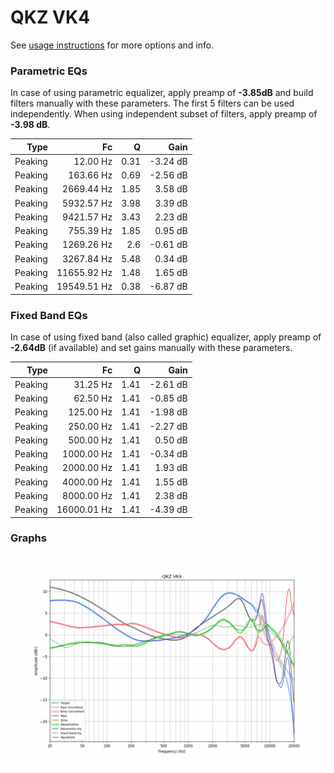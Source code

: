 # QKZ VK4
See [usage instructions](https://github.com/jaakkopasanen/AutoEq#usage) for more options and info.

### Parametric EQs
In case of using parametric equalizer, apply preamp of **-3.85dB** and build filters manually
with these parameters. The first 5 filters can be used independently.
When using independent subset of filters, apply preamp of **-3.98 dB**.

| Type    | Fc          |    Q | Gain     |
|--------:|------------:|-----:|---------:|
| Peaking | 12.00 Hz    | 0.31 | -3.24 dB |
| Peaking | 163.66 Hz   | 0.69 | -2.56 dB |
| Peaking | 2669.44 Hz  | 1.85 | 3.58 dB  |
| Peaking | 5932.57 Hz  | 3.98 | 3.39 dB  |
| Peaking | 9421.57 Hz  | 3.43 | 2.23 dB  |
| Peaking | 755.39 Hz   | 1.85 | 0.95 dB  |
| Peaking | 1269.26 Hz  | 2.6  | -0.61 dB |
| Peaking | 3267.84 Hz  | 5.48 | 0.34 dB  |
| Peaking | 11655.92 Hz | 1.48 | 1.65 dB  |
| Peaking | 19549.51 Hz | 0.38 | -6.87 dB |

### Fixed Band EQs
In case of using fixed band (also called graphic) equalizer, apply preamp of **-2.64dB**
(if available) and set gains manually with these parameters.

| Type    | Fc          |    Q | Gain     |
|--------:|------------:|-----:|---------:|
| Peaking | 31.25 Hz    | 1.41 | -2.61 dB |
| Peaking | 62.50 Hz    | 1.41 | -0.85 dB |
| Peaking | 125.00 Hz   | 1.41 | -1.98 dB |
| Peaking | 250.00 Hz   | 1.41 | -2.27 dB |
| Peaking | 500.00 Hz   | 1.41 | 0.50 dB  |
| Peaking | 1000.00 Hz  | 1.41 | -0.34 dB |
| Peaking | 2000.00 Hz  | 1.41 | 1.93 dB  |
| Peaking | 4000.00 Hz  | 1.41 | 1.55 dB  |
| Peaking | 8000.00 Hz  | 1.41 | 2.38 dB  |
| Peaking | 16000.01 Hz | 1.41 | -4.39 dB |

### Graphs
![](./QKZ%20VK4.png)